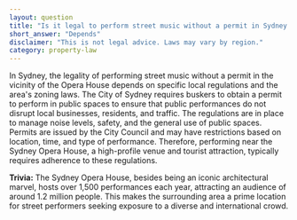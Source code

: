 ```yaml
---
layout: question
title: "Is it legal to perform street music without a permit in Sydney's Opera House vicinity?"
short_answer: "Depends"
disclaimer: "This is not legal advice. Laws may vary by region."
category: property-law
---
```

In Sydney, the legality of performing street music without a permit in the vicinity of the Opera House depends on specific local regulations and the area's zoning laws. The City of Sydney requires buskers to obtain a permit to perform in public spaces to ensure that public performances do not disrupt local businesses, residents, and traffic. The regulations are in place to manage noise levels, safety, and the general use of public spaces. Permits are issued by the City Council and may have restrictions based on location, time, and type of performance. Therefore, performing near the Sydney Opera House, a high-profile venue and tourist attraction, typically requires adherence to these regulations.

**Trivia:** The Sydney Opera House, besides being an iconic architectural marvel, hosts over 1,500 performances each year, attracting an audience of around 1.2 million people. This makes the surrounding area a prime location for street performers seeking exposure to a diverse and international crowd.

